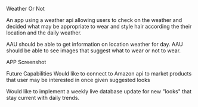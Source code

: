 Weather Or Not

An app using a weather api allowing users to check on the weather and decided what may be appropriate to wear and style hair according the their location and the daily weather.


AAU should be able to get information on location weather for day.
AAU should be able to see images that suggest what to wear or not to wear. 


APP Screenshot


Future Capabilities
Would like to connect to Amazon api to market products that user may be interested in once given suggested looks

Would like to implement a weekly live database update for new "looks" that stay current with daily trends. 